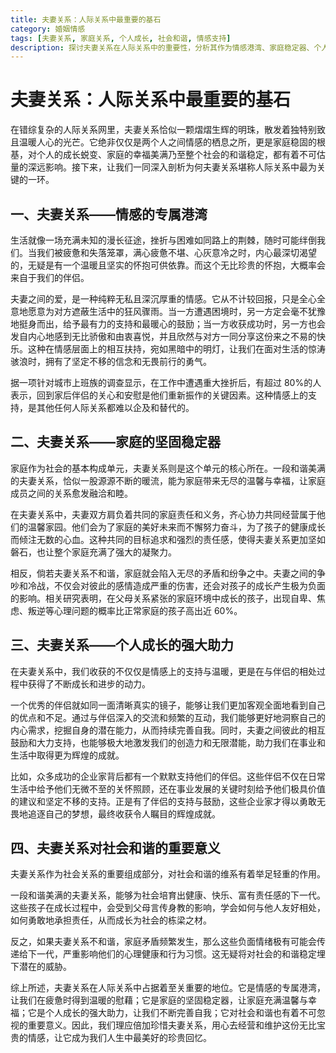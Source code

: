 ```yaml
---
title: 夫妻关系：人际关系中最重要的基石
category: 婚姻情感
tags: [夫妻关系, 家庭关系, 个人成长, 社会和谐, 情感支持]
description: 探讨夫妻关系在人际关系中的重要性，分析其作为情感港湾、家庭稳定器、个人成长助力及对社会和谐的意义，强调珍惜和维护夫妻关系的必要性。
---
```


# 夫妻关系：人际关系中最重要的基石

在错综复杂的人际关系网里，夫妻关系恰似一颗熠熠生辉的明珠，散发着独特别致且温暖人心的光芒。它绝非仅仅是两个人之间情感的栖息之所，更是家庭稳固的根基，对个人的成长蜕变、家庭的幸福美满乃至整个社会的和谐稳定，都有着不可估量的深远影响。接下来，让我们一同深入剖析为何夫妻关系堪称人际关系中最为关键的一环。

## 一、夫妻关系——情感的专属港湾
生活就像一场充满未知的漫长征途，挫折与困难如同路上的荆棘，随时可能绊倒我们。当我们被疲惫和失落笼罩，满心疲惫不堪、心灰意冷之时，内心最深切渴望的，无疑是有一个温暖且坚实的怀抱可供依靠。而这个无比珍贵的怀抱，大概率会来自于我们的伴侣。

夫妻之间的爱，是一种纯粹无私且深沉厚重的情感。它从不计较回报，只是全心全意地愿意为对方遮蔽生活中的狂风骤雨。当一方遭遇困境时，另一方定会毫不犹豫地挺身而出，给予最有力的支持和最暖心的鼓励；当一方收获成功时，另一方也会发自内心地感到无比骄傲和由衷喜悦，并且欣然与对方一同分享这份来之不易的快乐。这种在情感层面上的相互扶持，宛如黑暗中的明灯，让我们在面对生活的惊涛骇浪时，拥有了坚定不移的信念和无畏前行的勇气。

据一项针对城市上班族的调查显示，在工作中遭遇重大挫折后，有超过 80%的人表示，回到家后伴侣的关心和安慰是他们重新振作的关键因素。这种情感上的支持，是其他任何人际关系都难以企及和替代的。

## 二、夫妻关系——家庭的坚固稳定器
家庭作为社会的基本构成单元，夫妻关系则是这个单元的核心所在。一段和谐美满的夫妻关系，恰似一股源源不断的暖流，能为家庭带来无尽的温馨与幸福，让家庭成员之间的关系愈发融洽和睦。

在夫妻关系中，夫妻双方肩负着共同的家庭责任和义务，齐心协力共同经营属于他们的温馨家园。他们会为了家庭的美好未来而不懈努力奋斗，为了孩子的健康成长而倾注无数的心血。这种共同的目标追求和强烈的责任感，使得夫妻关系更加坚如磐石，也让整个家庭充满了强大的凝聚力。

相反，倘若夫妻关系不和谐，家庭就会陷入无尽的矛盾和纷争之中。夫妻之间的争吵和冷战，不仅会对彼此的感情造成严重的伤害，还会对孩子的成长产生极为负面的影响。相关研究表明，在父母关系紧张的家庭环境中成长的孩子，出现自卑、焦虑、叛逆等心理问题的概率比正常家庭的孩子高出近 60%。

## 三、夫妻关系——个人成长的强大助力
在夫妻关系中，我们收获的不仅仅是情感上的支持与温暖，更是在与伴侣的相处过程中获得了不断成长和进步的动力。

一个优秀的伴侣就如同一面清晰真实的镜子，能够让我们更加客观全面地看到自己的优点和不足。通过与伴侣深入的交流和频繁的互动，我们能够更好地洞察自己的内心需求，挖掘自身的潜在能力，从而持续完善自我。同时，夫妻之间彼此的相互鼓励和大力支持，也能够极大地激发我们的创造力和无限潜能，助力我们在事业和生活中取得更为辉煌的成就。

比如，众多成功的企业家背后都有一个默默支持他们的伴侣。这些伴侣不仅在日常生活中给予他们无微不至的关怀照顾，还在事业发展的关键时刻给予他们极具价值的建议和坚定不移的支持。正是有了伴侣的支持与鼓励，这些企业家才得以勇敢无畏地追逐自己的梦想，最终收获令人瞩目的辉煌成就。

## 四、夫妻关系对社会和谐的重要意义
夫妻关系作为社会关系的重要组成部分，对社会和谐的维系有着举足轻重的作用。

一段和谐美满的夫妻关系，能够为社会培育出健康、快乐、富有责任感的下一代。这些孩子在成长过程中，会受到父母言传身教的影响，学会如何与他人友好相处，如何勇敢地承担责任，从而成长为社会的栋梁之材。

反之，如果夫妻关系不和谐，家庭矛盾频繁发生，那么这些负面情绪极有可能会传递给下一代，严重影响他们的心理健康和行为习惯。这无疑将对社会的和谐稳定埋下潜在的威胁。

综上所述，夫妻关系在人际关系中占据着至关重要的地位。它是情感的专属港湾，让我们在疲惫时得到温暖的慰藉；它是家庭的坚固稳定器，让家庭充满温馨与幸福；它是个人成长的强大助力，让我们不断完善自我；它对社会和谐也有着不可忽视的重要意义。因此，我们理应倍加珍惜夫妻关系，用心去经营和维护这份无比宝贵的情感，让它成为我们人生中最美好的珍贵回忆。